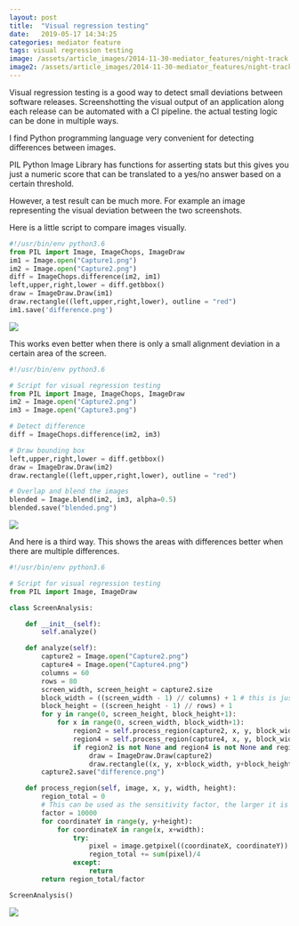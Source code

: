 ```yaml
---
layout: post
title:  "Visual regression testing"
date:   2019-05-17 14:34:25
categories: mediator feature
tags: visual regression testing
image: /assets/article_images/2014-11-30-mediator_features/night-track.JPG
image2: /assets/article_images/2014-11-30-mediator_features/night-track-mobile.JPG
---
```

Visual regression testing is a good way to detect small deviations between software releases. Screenshotting the visual output of an application along each release can be automated with a CI pipeline. the actual testing logic can be done in multiple ways.

I find Python programming language very convenient for detecting differences between images.

PIL Python Image Library has functions for asserting stats but this gives you just a numeric score that can be translated to a yes/no answer based on a certain threshold.

However, a test result can be much more. For example an image representing the visual deviation between the two screenshots.

Here is a little script to compare images visually.


```python
#!/usr/bin/env python3.6
from PIL import Image, ImageChops, ImageDraw
im1 = Image.open("Capture1.png")
im2 = Image.open("Capture2.png")
diff = ImageChops.difference(im2, im1)
left,upper,right,lower = diff.getbbox()
draw = ImageDraw.Draw(im1)
draw.rectangle((left,upper,right,lower), outline = "red")
im1.save('difference.png')
```

<img src="https://s3.eu-central-1.amazonaws.com/jounileino.com-images/visual-regression-testing/difference1.png" width="" height="">

This works even better when there is only a small alignment deviation in a certain area of the screen.


```python
#!/usr/bin/env python3.6

# Script for visual regression testing
from PIL import Image, ImageChops, ImageDraw
im2 = Image.open("Capture2.png")
im3 = Image.open("Capture3.png")

# Detect difference
diff = ImageChops.difference(im2, im3)

# Draw bounding box
left,upper,right,lower = diff.getbbox()
draw = ImageDraw.Draw(im2)
draw.rectangle((left,upper,right,lower), outline = "red")

# Overlap and blend the images 
blended = Image.blend(im2, im3, alpha=0.5)
blended.save("blended.png")
```


<img src="https://s3.eu-central-1.amazonaws.com/jounileino.com-images/visual-regression-testing/difference2.png" width="" height="">

And here is a third way. This shows the areas with differences better when there are multiple differences.


```python
#!/usr/bin/env python3.6

# Script for visual regression testing
from PIL import Image, ImageDraw

class ScreenAnalysis:

    def __init__(self):
        self.analyze()

    def analyze(self):
        capture2 = Image.open("Capture2.png")
        capture4 = Image.open("Capture4.png")
        columns = 60
        rows = 80
        screen_width, screen_height = capture2.size
        block_width = ((screen_width - 1) // columns) + 1 # this is just a division ceiling
        block_height = ((screen_height - 1) // rows) + 1
        for y in range(0, screen_height, block_height+1):
            for x in range(0, screen_width, block_width+1):
                region2 = self.process_region(capture2, x, y, block_width, block_height)
                region4 = self.process_region(capture4, x, y, block_width, block_height)
                if region2 is not None and region4 is not None and region4 != region2:
                    draw = ImageDraw.Draw(capture2)
                    draw.rectangle((x, y, x+block_width, y+block_height), outline = "red", width = 1)
        capture2.save("difference.png")

    def process_region(self, image, x, y, width, height):
        region_total = 0
        # This can be used as the sensitivity factor, the larger it is the less sensitive the comparison
        factor = 10000
        for coordinateY in range(y, y+height):
            for coordinateX in range(x, x+width):
                try:
                    pixel = image.getpixel((coordinateX, coordinateY))
                    region_total += sum(pixel)/4
                except:
                    return
        return region_total/factor

ScreenAnalysis()
```

<img src="https://s3.eu-central-1.amazonaws.com/jounileino.com-images/visual-regression-testing/difference3.png" width="" height="">
